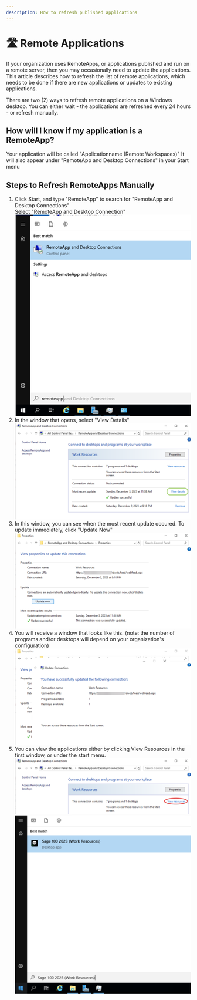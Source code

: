 ```yaml
---
description: How to refresh published applications
---
```


# 🛣️ Remote Applications

If your organization uses RemoteApps, or applications published and run on a remote server, then you may occasionally need to update the applications. This article describes how to refresh the list of remote applications, which needs to be done if there are new applications or updates to existing applications.

There are two (2) ways to refresh remote applications on a Windows desktop. You can either wait - the applications are refreshed every 24 hours - or refresh manually.

## How will I know if my application is a RemoteApp?

Your application will be called "Applicationname (Remote Workspaces)" It will also appear under "RemoteApp and Desktop Connections" in your Start menu

## Steps to Refresh RemoteApps Manually

1. Click Start, and type "RemoteApp" to search for "RemoteApp and Desktop Connections"\
   Select "RemoteApp and Desktop Connection"\
   ![](../../.gitbook/assets/remoteApp.png)
2. In the window that opens, select "View Details"\
   ![](<../../.gitbook/assets/view details.png>)
3. In this window, you can see when the most recent update occured. To update immediately, click "Update Now"\
   ![](<../../.gitbook/assets/image (6).png>)
4. You will receive a window that looks like this. (note: the number of programs and/or desktops will depend on your organization's configuration)\
   ![](<../../.gitbook/assets/image (1) (1) (1).png>)
5. You can view the applications either by clicking View Resources in the first window, or under the start menu.\
   ![](<../../.gitbook/assets/image (2) (1).png>)\
   ![](../../.gitbook/assets/application.png)
